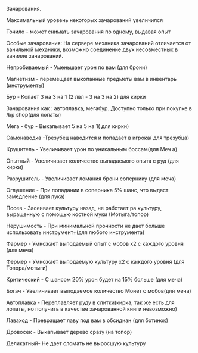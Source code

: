 Зачарования.
 
Максимальный уровень некоторых зачарований увеличился

Точило - может снимать зачарования по одному, выдавая опыт

Особые зачарования:
На сервере механика зачарований отличается от ванильной механики, возможно соединение двух несовместных в ванилле зачарований.

Непробиваемый	- Уменьшает урон по вам	(для брони)

Магнетизм	- перемещает выкопанные предметы вам	в инвентарь (инструменты)								

Бур	- Копает 3 на 3 на 1 (2 лвл - 3 на 3 на 2) для кирки

Зачарования как : автоплавка, мегабур. Доступно только при покупке в /bp shop(для лопаты)

Мега - бур 	- Выкапывает 5 на 5 на 1(	для кирки)

Самонаводка	-Трезубец наводится и попадает в игрока( для трезубца)

Крушитель - 	Увеличивает урон по уникальным боссам(для Меч	а)				

Опытный -	Увеличивает количество выпадаемого опыта	 с руд (для кирки)						

Разрушитель	- Увеличивает ломания брони сопернику	(для меча)								

Оглушение - 	При попадании в соперника 5% шанс, что выдаст замедление	(для лука)								

Посев - 	Засеивает культуру назад, не работает ра культуру, выращенную с помощью костной муки (Мотыга/топор)							

Нерушимость -	При минимальной прочности не дает больше использовать инструмент+(для любого инструмента)			

Фармер	- Умножает выподаемый опыт с мобов х2 с каждого уровня	(для меча)

Фермер -	Умножает выподаемую культуру х2 с каждого уровня	(для Топора/мотыги)					

Критический - 	С шансом 20% урон будет на 15% больше	(для меча)

Богач - 	Увеличивает выподаемое количество Монет с мобов(для меча)								

Автоплавка -	Переплавляет руду	в слитки(кирка, так же есть для лопаты, но получить в качестве зачарованной книги невозможно)							

Лаваход -	Превращает лаву под вам в обсидиан	(для ботинок)							

Дровосек - 	Выкапывает дерево сразу	(на топор)

Деликатный- 	Не дает сломать не выросшую культуру
